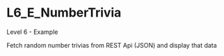 # L6_E_NumberTrivia
Level 6 - Example

Fetch random number trivias from REST Api (JSON) and display that data
